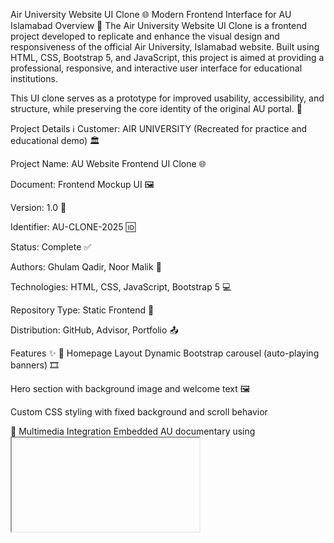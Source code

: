 Air University Website UI Clone 🌐
Modern Frontend Interface for AU Islamabad
Overview 🌟
The Air University Website UI Clone is a frontend project developed to replicate and enhance the visual design and responsiveness of the official Air University, Islamabad website. Built using HTML, CSS, Bootstrap 5, and JavaScript, this project is aimed at providing a professional, responsive, and interactive user interface for educational institutions.

This UI clone serves as a prototype for improved usability, accessibility, and structure, while preserving the core identity of the original AU portal. 🚀

Project Details ℹ️
Customer: AIR UNIVERSITY (Recreated for practice and educational demo) 🏛️

Project Name: AU Website Frontend UI Clone 🌐

Document: Frontend Mockup UI 🖼️

Version: 1.0 🔢

Identifier: AU-CLONE-2025 🆔

Status: Complete ✅

Authors: Ghulam Qadir, Noor Malik 👥

Technologies: HTML, CSS, JavaScript, Bootstrap 5 💻

Repository Type: Static Frontend 📁

Distribution: GitHub, Advisor, Portfolio 📤

Features ✨
🔷 Homepage Layout
Dynamic Bootstrap carousel (auto-playing banners) 🎞️

Hero section with background image and welcome text 🖼️

Custom CSS styling with fixed background and scroll behavior

🎥 Multimedia Integration
Embedded AU documentary using <iframe> from YouTube 🎬

Responsive video container

🏛️ Clubs & Societies
Horizontal sliding icons with jQuery-based slider for AU's societies and clubs 🎭

Interactive image buttons with hover transitions

🎓 Admissions Section
Animated spinners for loading simulation

Bootstrap form for student details (email, address, city, state, etc.)

"Apply Now" CTA and popover chat simulation 📥

🗞️ AU News
Highlight banner and updates for admission or events 📰

📊 AU Statistics
Section showcasing campus stats:

📌 4 Campuses

👥 8123 Students

🧑‍🏫 564 Faculty Members

🎓 1254 Alumni

🌐 35 Societies

🎓 69 Degree Programs

📍 Contact & Footer
Contact Info: Email, UAN, and Location 🗺️

Embedded Google Maps for location reference

Dark theme footer with copyright

System Architecture 🏗️
Static HTML/CSS Website

UI powered by Bootstrap Grid and Flexbox

Interactive components handled with jQuery and Bootstrap JavaScript plugins

Fully responsive layout for desktops and tablets

Design Considerations 🎨
Mobile responsiveness and accessibility standards 📱

Bootstrap utility-first classes for rapid prototyping ⚙️

Reusability of custom components (buttons, carousels, sections) ♻️

Future Improvements 💡
Convert into dynamic React/Vue app 🛠️

Integrate live CMS or Firebase backend

Add real-time chat support

SEO optimization and performance improvements

Usage 🎮
Clone the repo

Open index.html in any modern browser

Explore fully functional, responsive AU website UI replica

Contributing 🤝
Want to improve this UI or adapt it for another university? Fork this repository and follow these steps:

bash
Copy
Edit
git clone https://github.com/yourusername/au-ui-clone.git  
cd au-ui-clone  
# Customize and launch 🚀
License 📜
This project is open-source and available for educational and portfolio purposes under the MIT License.

Contact 📧
👨‍💻 Ghulam Qadir
IT Student
📍 Rawalpindi, Pakistan
📧 gqitspecialist@gmail.com
🔗 LinkedIn
